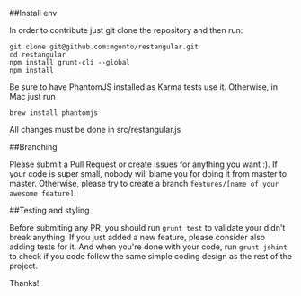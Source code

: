 ##Install env

In order to contribute just git clone the repository and then run:

```
git clone git@github.com:mgonto/restangular.git
cd restangular
npm install grunt-cli --global
npm install
```

Be sure to have PhantomJS installed as Karma tests use it. Otherwise, in Mac just run

```
brew install phantomjs
```

All changes must be done in src/restangular.js

##Branching

Please submit a Pull Request or create issues for anything you want :). If your code is super small, nobody will blame
you for doing it from master to master. Otherwise, please try to create a branch `features/[name of your awesome feature]`.

##Testing and styling

Before submiting any PR, you should run `grunt test` to validate your didn't break anything. If you just added a new
feature, please consider also adding tests for it. And when you're done with your code, run `grunt jshint` to check
if you code follow the same simple coding design as the rest of the project.

Thanks!
